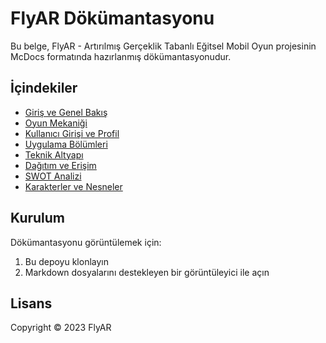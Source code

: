 # FlyAR Dökümantasyonu

Bu belge, FlyAR - Artırılmış Gerçeklik Tabanlı Eğitsel Mobil Oyun projesinin McDocs formatında hazırlanmış dökümantasyonudur.

## İçindekiler

- [Giriş ve Genel Bakış](./docs/giris.md)
- [Oyun Mekaniği](./docs/oyun-mekanigi.md)
- [Kullanıcı Girişi ve Profil](./docs/kullanici-girisi.md)
- [Uygulama Bölümleri](./docs/uygulama-bolumleri.md)
- [Teknik Altyapı](./docs/teknik-altyapi.md)
- [Dağıtım ve Erişim](./docs/dagitim-erisim.md)
- [SWOT Analizi](./docs/swot-analizi.md)
- [Karakterler ve Nesneler](./docs/karakterler-nesneler.md)

## Kurulum

Dökümantasyonu görüntülemek için:

1. Bu depoyu klonlayın
2. Markdown dosyalarını destekleyen bir görüntüleyici ile açın

## Lisans

Copyright © 2023 FlyAR 